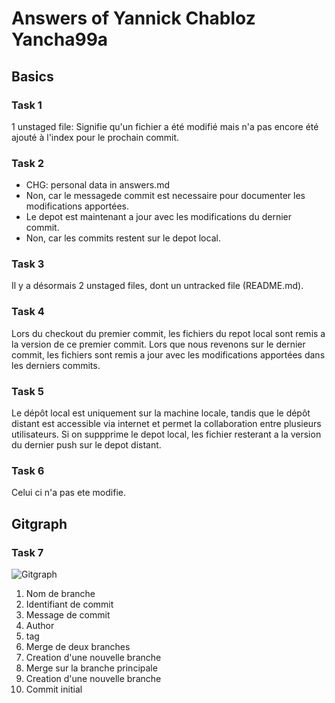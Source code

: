 # Answers of Yannick Chabloz Yancha99a

## Basics
### Task 1
1 unstaged file: Signifie qu'un fichier a été modifié mais n'a pas encore été ajouté à l'index pour le prochain commit.
### Task 2
- CHG: personal data in answers.md
- Non, car le messagede commit est necessaire pour documenter les modifications apportées.
- Le depot est maintenant a jour avec les modifications du dernier commit.
- Non, car les commits restent sur le depot local.
### Task 3
Il y a désormais 2 unstaged files, dont un untracked file (README.md).
### Task 4
Lors du checkout du premier commit, les fichiers du repot local sont remis a la version de ce premier commit. Lors que nous revenons sur le dernier commit, les fichiers sont remis a jour avec les modifications apportées dans les derniers commits.
### Task 5
Le dépôt local est uniquement sur la machine locale, tandis que le dépôt distant est accessible via internet et permet la collaboration entre plusieurs utilisateurs.
Si on suppprime le depot local, les fichier resterant a la version du dernier push sur le depot distant.
### Task 6
Celui ci n'a pas ete modifie.
## Gitgraph

### Task 7

![Gitgraph](img/gitgraph.svg)

1. Nom de branche 
2. Identifiant de commit
3. Message de commit
4. Author
5. tag
6. Merge de deux branches
7. Creation d'une nouvelle branche
8. Merge sur la branche principale
9. Creation d'une nouvelle branche
10. Commit initial